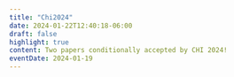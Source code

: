 ```yaml
---
title: "Chi2024"
date: 2024-01-22T12:40:18-06:00
draft: false
highlight: true
content: Two papers conditionally accepted by CHI 2024!
eventDate: 2024-01-19
---
```

